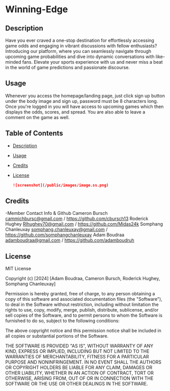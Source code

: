 # Winning-Edge

## Description

Have you ever craved a one-stop destination for effortlessly accessing game odds and engaging in vibrant discussions with fellow enthusiasts? Introducing our platform, where you can seamlessly navigate through upcoming game probabilities and dive into dynamic conversations with like-minded fans. Elevate your sports experience with us and never miss a beat in the world of game predictions and passionate discourse.

## Usage
Whenever you access the homepage/landing page,  just click sign up button under the body image and sign up, password must be 8 characters long. Once you're logged in you will have access to upcoming games which then displays the odds, scores, and spread. You are also able to leave a comment on the game as well.

## Table of Contents
- [Description](#description)
- [Usage](#usage)
- [Credits](#credits)
- [License](#license)


    ```md
    ![screenshot](/public/images/image.ss.png)
    ```

## Credits

-Member Contact Info & Github
Cameron Bursch cammichbursc@gmail.com / https://github.com/cbursch13
Roderick Hughey Rlhughey70@gmail.com / https://github.com/Midas24k
Somphang Chanleuxay somphang.chanleuxay@gmail.com / https://github.com/somphangchanleuxay
Adam Boudraa adamboudraa@gmail.com / https://github.com/adamboudruh

## License
MIT License

Copyright (c) [2024] [Adam Boudraa, Cameron Bursch, Roderick Hughey, Somphang Chanleuxay]

Permission is hereby granted, free of charge, to any person obtaining a copy
of this software and associated documentation files (the "Software"), to deal
in the Software without restriction, including without limitation the rights
to use, copy, modify, merge, publish, distribute, sublicense, and/or sell
copies of the Software, and to permit persons to whom the Software is
furnished to do so, subject to the following conditions:

The above copyright notice and this permission notice shall be included in all
copies or substantial portions of the Software.

THE SOFTWARE IS PROVIDED "AS IS", WITHOUT WARRANTY OF ANY KIND, EXPRESS OR
IMPLIED, INCLUDING BUT NOT LIMITED TO THE WARRANTIES OF MERCHANTABILITY,
FITNESS FOR A PARTICULAR PURPOSE AND NONINFRINGEMENT. IN NO EVENT SHALL THE
AUTHORS OR COPYRIGHT HOLDERS BE LIABLE FOR ANY CLAIM, DAMAGES OR OTHER
LIABILITY, WHETHER IN AN ACTION OF CONTRACT, TORT OR OTHERWISE, ARISING FROM,
OUT OF OR IN CONNECTION WITH THE SOFTWARE OR THE USE OR OTHER DEALINGS IN THE
SOFTWARE.

